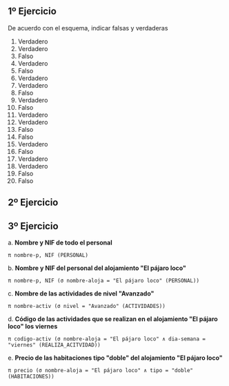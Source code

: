 ## 1º Ejercicio
De acuerdo con el esquema, indicar falsas y verdaderas
1. Verdadero
2. Verdadero
3. Falso
4. Verdadero
5. Falso
6. Verdadero
7. Verdadero
8. Falso
9. Verdadero
10. Falso
11. Verdadero
12. Verdadero
13. Falso
14. Falso
15. Verdadero
16. Falso
17. Verdadero
18. Verdadero
19. Falso
20. Falso
## 2º Ejercicio
## 3º Ejercicio

a. **Nombre y NIF de todo el personal**
```mysql
π nombre-p, NIF (PERSONAL)
```
b. **Nombre y NIF del personal del alojamiento "El pájaro loco"**
```
π nombre-p, NIF (σ nombre-aloja = "El pájaro loco" (PERSONAL))
```
c. **Nombre de las actividades de nivel "Avanzado"**
```
π nombre-activ (σ nivel = "Avanzado" (ACTIVIDADES))
```
d. **Código de las actividades que se realizan en el alojamiento "El pájaro loco" los viernes**
```
π codigo-activ (σ nombre-aloja = "El pájaro loco" ∧ dia-semana = "viernes" (REALIZA_ACITVIDAD))
```
e. **Precio de las habitaciones tipo "doble" del alojamiento "El pájaro loco"**
```
π precio (σ nombre-aloja = "El pájaro loco" ∧ tipo = "doble" (HABITACIONES))
```